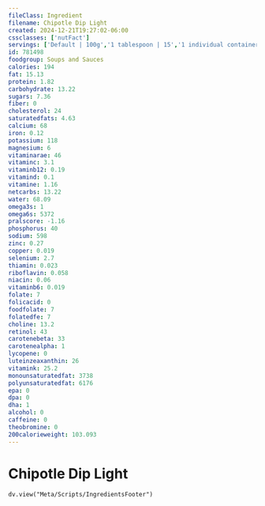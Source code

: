 ```yaml
---
fileClass: Ingredient
filename: Chipotle Dip Light
created: 2024-12-21T19:27:02-06:00
cssclasses: ['nutFact']
servings: ['Default | 100g','1 tablespoon | 15','1 individual container | 70']
id: 781498
foodgroup: Soups and Sauces
calories: 194
fat: 15.13
protein: 1.82
carbohydrate: 13.22
sugars: 7.36
fiber: 0
cholesterol: 24
saturatedfats: 4.63
calcium: 68
iron: 0.12
potassium: 118
magnesium: 6
vitaminarae: 46
vitaminc: 3.1
vitaminb12: 0.19
vitamind: 0.1
vitamine: 1.16
netcarbs: 13.22
water: 68.09
omega3s: 1
omega6s: 5372
pralscore: -1.16
phosphorus: 40
sodium: 598
zinc: 0.27
copper: 0.019
selenium: 2.7
thiamin: 0.023
riboflavin: 0.058
niacin: 0.06
vitaminb6: 0.019
folate: 7
folicacid: 0
foodfolate: 7
folatedfe: 7
choline: 13.2
retinol: 43
carotenebeta: 33
carotenealpha: 1
lycopene: 0
luteinzeaxanthin: 26
vitamink: 25.2
monounsaturatedfat: 3738
polyunsaturatedfat: 6176
epa: 0
dpa: 0
dha: 1
alcohol: 0
caffeine: 0
theobromine: 0
200calorieweight: 103.093
---
```


# Chipotle Dip Light

```dataviewjs
dv.view("Meta/Scripts/IngredientsFooter")
```